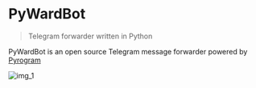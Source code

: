 # PyWardBot
> Telegram forwarder written in Python

PyWardBot is an open source Telegram message forwarder powered by [Pyrogram](https://github.com/pyrogram/pyrogram)

![img_1](https://i.imgur.com/GtFCQkk.png)
